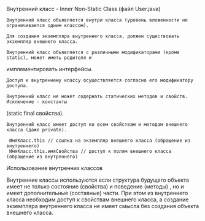 Внутренний класс - Inner Non-Static Class (файл User.java)

    Внутренний класс объявляется внутри класса (уровень вложенности не ограничивается одним классом).

    Для создания экземпляра внутреннего класса, должен существовать экземпляр внешнего класса.

    Внутренний класс объявляется с различными модификаторами (кроме static), может иметь родителя и 
имплементировать интерфейсы.

    Доступ к внутреннему классу осуществляется согласно его модификатору доступа.

    Внутренний класс не может содержать статических методов и свойств. Исключение - константы 
(static final свойства).

    Внутренний класс имеет доступ ко всем свойствам и методам внешнего класса (даже private).

     ИмяКласс.this // ссылка на экземпляр внешнего класса (обращение из внутреннего)
     ИмяКласс.this.имяСвойства // доступ к полям внешнего класса (обращение из внутреннего)

Использование внутренних классов

Внутренние классы используются если структура будущего объекта имеет не только состояние (свойства) и 
поведение (методы) , но и имеет дополнительные (составные) части. При этом из внутреннего класса необходим 
доступ к свойствам внешнего класса, а создание экземпляра внутреннего класса не имеет смысла без 
создания объекта внешнего класса.